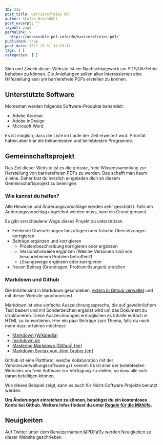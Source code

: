 ```yaml
---
ID: 335
post_title: Barrierefreies PDF
author: Stefan Brechbühl
post_excerpt: ""
layout: page
permalink: >
  https://accessible-pdf.info/de/barrierefreies-pdf/
published: true
post_date: 2017-12-31 14:25:47
tags: [ ]
categories: [ ]
---
```

Sinn und Zweck dieser Website ist ein Nachschlagewerk um PDF/UA-Fehler beheben zu können. Die Anleitungen sollen allen Interessierten eine Hilfestellung sein um barrierefreie PDFs erstellen zu können.

## Unterstützte Software

Momentan werden folgende Software-Produkte behandelt:

*   Adobe Acrobat
*   Adobe InDesign 
*   Microsoft Word

Es ist möglich, dass die Liste im Laufe der Zeit erweitert wird. Priorität haben aber klar die bekanntesten und beliebtesten Programme.

## Gemeinschaftsprojekt

Das Ziel dieser Website ist es die grösste, freie Wissenssammlung zur Herstellung von barrierefreien PDFs zu werden. Das schafft man kaum alleine. Daher bist du herzlich eingeladen dich an diesem Gemeinschaftsprojekt zu beteiligen.

### Wie kannst du helfen?

Alle Hinweise und Änderungsvorschläge werden sehr geschätzt. Falls ein Änderungsvorschlag abgelehnt werden muss, wird ein Grund genannt.

Es gibt verschiedene Wege dieses Projekt zu unterstützen.

*   Fehlende Übersetzungen hinzufügen oder falsche Übersetzungen korrigieren
*   Beiträge ergänzen und korrigieren 
    *   Problembeschreibung korrigieren oder ergänzen
    *   Versionshinweise ergänzen (Welche Versionen sind von beschriebenem Problem betroffen?)
    *   Lösungswege ergänzen oder korrigieren
*   Neuen Beitrag (Grundlagen, Problemlösungen) erstellen

### Markdown und Github

Die Inhalte sind in Markdown geschrieben, [extern in Github verwaltet][1] und mit dieser Website synchronisiert.

Markdown ist eine einfache Auszeichnungssprache, die auf gewöhnlichem Text basiert und mit Sonderzeichen ergänzt wird um das Dokument zu strukturieren. Diese Auszeichnungen ermöglichen es Inhalte einfach in HTML zu konvertieren. Hier ein paar Beiträge zum Thema, falls du noch mehr dazu erfahren möchtest:

*   [Markdown (Wikipedia)][2]
*   [markdown.de][3]
*   [Mastering Markdown (Github) [en]][4]
*   [Markdown Syntax von John Gruber [en]][5]

Github ist eine Plattform, welche Kollaboration mit der Versionsverwaltungssoftware `git` vereint. Es ist eine der beliebtesten Websites um freie Software zur Verfügung zu stellen, so dass alle sich daran beteiligen können.

Wie dieses Beispiel zeigt, kann es auch für Nicht-Software Projekte benutzt werden.

**Um Änderungen einreichen zu können, benötigst du ein kostenloses Konto bei Github. Weitere Infos findest du unter [Regeln für die Mithilfe][6].**

## Neuigkeiten

Auf Twitter unter dem Benutzernamen [@PDFa11y][7] werden Neuigkeiten zu dieser Website geschrieben.

 [1]: https://github.com/pixelstrolch/accessible-pdf
 [2]: https://de.wikipedia.org/wiki/Markdown
 [3]: http://markdown.de/
 [4]: https://guides.github.com/features/mastering-markdown/
 [5]: https://daringfireball.net/projects/markdown/syntax
 [6]: https://github.com/pixelstrolch/accessible-pdf/blob/master/CONTRIBUTING.md#de
 [7]: https://twitter.com/PDFa11y